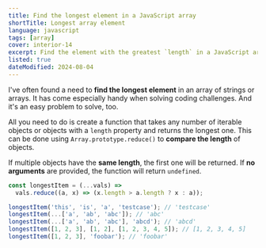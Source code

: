 ```yaml
---
title: Find the longest element in a JavaScript array
shortTitle: Longest array element
language: javascript
tags: [array]
cover: interior-14
excerpt: Find the element with the greatest `length` in a JavaScript array.
listed: true
dateModified: 2024-08-04
---
```


I've often found a need to **find the longest element** in an array of strings or arrays. It has come especially handy when solving coding challenges. And it's an easy problem to solve, too.

All you need to do is create a function that takes any number of iterable objects or objects with a `length` property and returns the longest one. This can be done using `Array.prototype.reduce()` to **compare the length** of objects.

If multiple objects have the **same length**, the first one will be returned. If **no arguments** are provided, the function will return `undefined`.

```js
const longestItem = (...vals) =>
  vals.reduce((a, x) => (x.length > a.length ? x : a));

longestItem('this', 'is', 'a', 'testcase'); // 'testcase'
longestItem(...['a', 'ab', 'abc']); // 'abc'
longestItem(...['a', 'ab', 'abc'], 'abcd'); // 'abcd'
longestItem([1, 2, 3], [1, 2], [1, 2, 3, 4, 5]); // [1, 2, 3, 4, 5]
longestItem([1, 2, 3], 'foobar'); // 'foobar'
```
